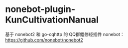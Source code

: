 # nonebot-plugin-KunCultivationNanual
基于 nonebot2 和 go-cqhttp 的 QQ群鲲修经插件
nonebot：https://github.com/nonebot/nonebot2
